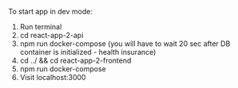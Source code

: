 To start app in dev mode:

1. Run terminal
2. cd react-app-2-api
3. npm run docker-compose (you will have to wait 20 sec after DB container is initialized - health insurance)
4. cd ../ && cd react-app-2-frontend
5. npm run docker-compose
6. Visit localhost:3000
